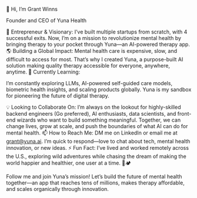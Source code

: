 👋 Hi, I’m Grant Winns

Founder and CEO of Yuna Health

🧠 Entrepreneur & Visionary: I’ve built multiple startups from scratch, with 4 successful exits. Now, I’m on a mission to revolutionize mental health by bringing therapy to your pocket through Yuna—an AI-powered therapy app.
🌎 Building a Global Impact: Mental health care is expensive, slow, and difficult to access for most. That’s why I created Yuna, a purpose-built AI solution making quality therapy accessible for everyone, anywhere, anytime.
🚀 Currently Learning:

I’m constantly exploring LLMs, AI-powered self-guided care models, biometric health insights, and scaling products globally. Yuna is my sandbox for pioneering the future of digital therapy.

💡 Looking to Collaborate On: I’m always on the lookout for highly-skilled backend engineers (Go preferred), AI enthusiasts, data scientists, and front-end wizards who want to build something meaningful. Together, we can change lives, grow at scale, and push the boundaries of what AI can do for mental health.
📫 How to Reach Me: DM me on LinkedIn or email me at grant@yuna.ai. I’m quick to respond—love to chat about tech, mental health innovation, or new ideas.
⚡ Fun Fact: I’ve lived and worked remotely across the U.S., exploring wild adventures while chasing the dream of making the world happier and healthier, one user at a time. 🌊🏕️

Follow me and join Yuna’s mission! Let’s build the future of mental health together—an app that reaches tens of millions, makes therapy affordable, and scales organically through innovation.

<!---
GrantWinns/GrantWinns is a ✨ special ✨ repository because its `README.md` (this file) appears on your GitHub profile.
You can click the Preview link to take a look at your changes.
--->
